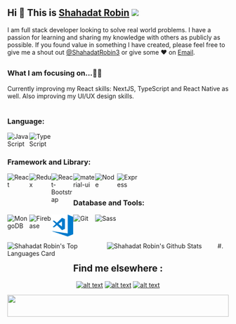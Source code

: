 ## Hi 👋 This is [Shahadat Robin](https://robin-s-portfolio.web.app/)  ![](https://komarev.com/ghpvc/?username=Sh-robin025&color=blue)

I am full stack developer looking to solve real world problems. I have a passion for learning and sharing my knowledge with others as publicly as possible. If you found value in something I have created, please feel free to give me a shout out [@ShahadatRobin3](https://twitter.com/ShahadatRobin3) or give some ♥ on [Email](sh.robin025@gmail.com).
##

### What I am focusing on...👨‍💻
Currently improving my React skills: NextJS, TypeScript and React Native as well. Also improving my UI/UX design skills.
#

### Language:
<img align="left" alt="JavaScript" width="50px" src="https://html5hive.org/wp-content/uploads/2014/06/js_800x800.jpg" />
<img align="left" alt="TypeScript" width="50px" src="https://upload.wikimedia.org/wikipedia/commons/thumb/4/4c/Typescript_logo_2020.svg/1200px-Typescript_logo_2020.svg.png" />
<br><br>

### Framework and Library:
<img align="left" alt="React" width="50px" src="https://smartdev.com/wp-content/uploads/2021/05/react-native-app-development.png" />
<img align="left" alt="Redux" width="50px" src="https://juststickers.in/wp-content/uploads/2018/08/redux.png" />
<img align="left" alt="React-Bootstrap" width="50px" src="https://crowdcast-prod.imgix.net/-KHhIzuATU2K4OVPd2sP/event-cover-5388?w=800" />
<img align="left" alt="material-ui" width="50px" src="https://img.icons8.com/color/452/material-ui.png" />
<img align="left" alt="Node" width="50px" src="https://blog.rahulbhutani.com/wp-content/uploads/2020/10/nodejs-1.png" />
<img align="left" alt="Express" width="50px" src="https://pngimage.net/wp-content/uploads/2018/05/express-js-png-5.png" />
<br><br>

### Database and Tools:
<img align="left" alt="MongoDB" width="50px" src="https://img.icons8.com/color/452/mongodb.png" />
<img align="left" alt="Firebase" width="50px" src="https://www.gstatic.com/devrel-devsite/prod/v5f61782021051fb502364887a46a1c5ce2cd6f3d29a3549e907afe67612e9bba/firebase/images/touchicon-180.png" />
<img align="left" alt="Visual Studio Code" width="50px" src="https://raw.githubusercontent.com/github/explore/80688e429a7d4ef2fca1e82350fe8e3517d3494d/topics/visual-studio-code/visual-studio-code.png" />
<img align="left" alt="Git" width="50px" src="https://avatars.githubusercontent.com/u/18133?s=200&v=4" />
<img align="left" alt="Sass" width="50px" src="https://upload.wikimedia.org/wikipedia/commons/thumb/9/96/Sass_Logo_Color.svg/1200px-Sass_Logo_Color.svg.png" />
<br><br>

##
<img align="left" width="45%" alt="Shahadat Robin's Top Languages Card" src="https://github-readme-stats.vercel.app/api/top-langs/?username=Sh-robin025&theme=synthwave&layout=compact" />
<a>
  <img align="left" width="50%" alt="Shahadat Robin's Github Stats" src="https://github-readme-stats.vercel.app/api?username=Sh-robin025&theme=synthwave&show_icons=true&count_private=true" />
</a>
#.


<!-- Here are some ideas to get you started:  Feel free to reach out in case you want to just get in touch also.

- 🔭 I’m currently learning at -- Programing-hero
- 🌱 I’m currently learning -- MERN stack
- 💬 Ask me about -- anything
- 📫 How to reach me ? -- social media
- 😄 Pronouns -- he/him
- ⚡ Fun fact -- i am half finish ! -->

<h2 align="center">Find me elsewhere :</h2>
<div align="center">
  
  <a href="https://www.facebook.com/Sh.Robin025/"> ![alt text](https://img.shields.io/badge/-facebook-white?style=plastic&logo=facebook)</a>
  <a href="https://www.linkedin.com/in/sh-robin025/"> ![alt text](https://img.shields.io/badge/-LinkedIn-0e76a8?style=plastic&logo=linkedIn)</a>
  <a href="https://twitter.com/ShahadatRobin3"> ![alt text](https://img.shields.io/badge/-twitter-white?style=plastic&logo=twitter)</a>
  
</div>

<img src="https://raw.githubusercontent.com/matfantinel/matfantinel/master/waves.svg" width="100%" height="50">

